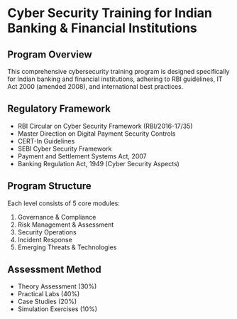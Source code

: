 # Cyber Security Training for Indian Banking & Financial Institutions

## Program Overview
This comprehensive cybersecurity training program is designed specifically for Indian banking and financial institutions, adhering to RBI guidelines, IT Act 2000 (amended 2008), and international best practices.

## Regulatory Framework
- RBI Circular on Cyber Security Framework (RBI/2016-17/35)
- Master Direction on Digital Payment Security Controls
- CERT-In Guidelines
- SEBI Cyber Security Framework
- Payment and Settlement Systems Act, 2007
- Banking Regulation Act, 1949 (Cyber Security Aspects)

## Program Structure
Each level consists of 5 core modules:
1. Governance & Compliance
2. Risk Management & Assessment
3. Security Operations
4. Incident Response
5. Emerging Threats & Technologies

## Assessment Method
- Theory Assessment (30%)
- Practical Labs (40%)
- Case Studies (20%)
- Simulation Exercises (10%) 
